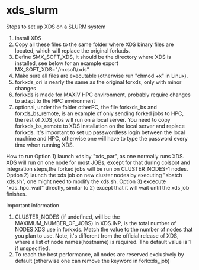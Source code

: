 # xds_slurm
Steps to set up XDS on a SLURM system
1. Install XDS
2. Copy all these files to the same folder where XDS binary files are located, which will replace the original forkxds. 
3. Define $MX_SOFT_XDS, it should be the directory where XDS is installed, see below for an example
   export MX_SOFT_XDS="/mxsoft/xds"
4. Make sure all files are executable (otherwise run "chmod +x" in Linux).
5. forkxds_ori is nearly the same as the original forxds, only with minor changes
6. forkxds is made for MAXIV HPC environment, probably require changes to adapt to the HPC environment
7. optional, under the folder otherPC, the file forkxds_bs and forxds_bs_remote, is an example of only sending forked jobs to HPC, the rest of XDS jobs will run on a local server. You need to copy forkxds_bs_remote to XDS installation on the local server and replace forkxds. It's important to set up passwordless login between the local machine and HPC, otherwise one will have to type the password every time when running XDS.

How to run
Option 1) launch xds by "xds_par", as one normally runs XDS. XDS will run on one node for most JOBs, except for that during colspot and integration steps,the forked jobs will be run on CLUSTER_NODES-1 nodes. 
Option 2) launch the xds job on new cluster nodes by executing "sbatch xds.sh", one might need to modify the xds.sh.
Option 3) excecute "xds_hpc_wait" directly, similar to 2) except that it will wait until the xds job finishes.

Important information
1. CLUSTER_NODES (if undefined, will be the MAXIMUM_NUMBER_OF_JOBS) in XDS.INP, is the total number of NODES XDS use in forkxds. Match the value to the number of nodes that you plan to use. Note, it's different from the official release of XDS, where a list of node names(hostname) is required. The default value is 1 if unspecified.  
2. To reach the best performance, all nodes are reserved exclusively by default (otherwise one can remove the keyword in forkxds_job)
